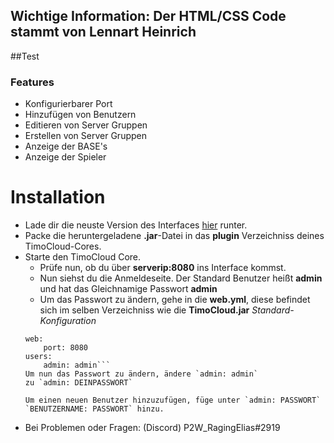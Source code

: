 ## Wichtige Information: Der HTML/CSS Code stammt von Lennart Heinrich

##Test

### Features

- Konfigurierbarer Port
- Hinzufügen von Benutzern
- Editieren von Server Gruppen
- Erstellen von Server Gruppen
- Anzeige der BASE's
- Anzeige der Spieler

# Installation

- Lade dir die neuste Version des Interfaces [hier](https://github.com/RagingElias/TimoCloudWeb/releases/latest "hier") runter.
- Packe die heruntergeladene **.jar**-Datei in das **plugin** Verzeichniss deines TimoCloud-Cores.
- Starte den TimoCloud Core.
	- Prüfe nun, ob du über **serverip:8080** ins Interface kommst.
	- Nun siehst du die Anmeldeseite. Der Standard Benutzer heißt **admin** und hat das Gleichnamige Passwort **admin**
	- Um das Passwort zu ändern, gehe in die **web.yml**, diese befindet sich im selben Verzeichniss wie die **TimoCloud.jar**
	*Standard-Konfiguration*
	```
	web:
        port: 8080
    users:
        admin: admin```
	Um nun das Passwort zu ändern, ändere `admin: admin` 
	zu `admin: DEINPASSWORT`
	
	Um einen neuen Benutzer hinzuzufügen, füge unter `admin: PASSWORT` `BENUTZERNAME: PASSWORT` hinzu.
	
- Bei Problemen oder Fragen: (Discord) P2W_RagingElias#2919



